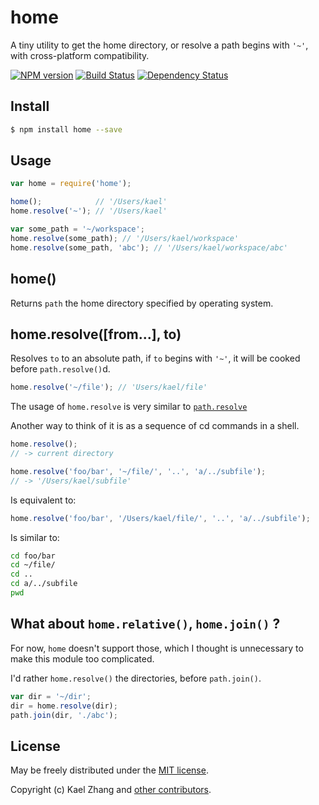 # home

A tiny utility to get the home directory, or resolve a path begins with `'~'`, with cross-platform compatibility.

[![NPM version](https://badge.fury.io/js/home.svg)](http://badge.fury.io/js/home)
[![Build Status](https://travis-ci.org/kaelzhang/node-home.svg?branch=master)](https://travis-ci.org/kaelzhang/node-home)
[![Dependency Status](https://gemnasium.com/kaelzhang/node-home.svg)](https://gemnasium.com/kaelzhang/node-home)

## Install

```sh
$ npm install home --save
```

## Usage

```js
var home = require('home');

home();            // '/Users/kael'
home.resolve('~'); // '/Users/kael'

var some_path = '~/workspace';
home.resolve(some_path); // '/Users/kael/workspace'
home.resolve(some_path, 'abc'); // '/Users/kael/workspace/abc'
```

## home()

Returns `path` the home directory specified by operating system.

## home.resolve([from...], to)

Resolves `to` to an absolute path, if `to` begins with `'~'`, it will be cooked before `path.resolve()`d.

```js
home.resolve('~/file'); // 'Users/kael/file'
```

The usage of `home.resolve` is very similar to [`path.resolve`](http://nodejs.org/api/path.html#path_path_resolve_from_to)

Another way to think of it is as a sequence of cd commands in a shell.

```js
home.resolve();
// -> current directory

home.resolve('foo/bar', '~/file/', '..', 'a/../subfile');
// -> '/Users/kael/subfile'
```

Is equivalent to:

```js
home.resolve('foo/bar', '/Users/kael/file/', '..', 'a/../subfile');
```

Is similar to:

```sh
cd foo/bar
cd ~/file/
cd ..
cd a/../subfile
pwd
```

## What about `home.relative()`, `home.join()` ?

For now, `home` doesn't support those, which I thought is unnecessary to make this module too complicated. 

I'd rather `home.resolve()` the directories, before `path.join()`.

```js
var dir = '~/dir';
dir = home.resolve(dir);
path.join(dir, './abc');
```

## License

May be freely distributed under the [MIT license](https://raw.githubusercontent.com/kaelzhang/node-home/master/LICENSE-MIT).

Copyright (c) Kael Zhang and [other contributors](https://github.com/kaelzhang/node-home/graphs/contributors).
